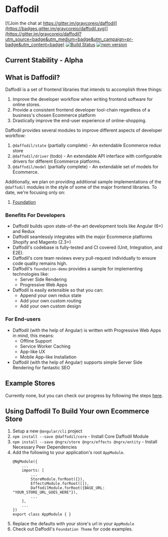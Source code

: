 # Daffodil
[![Join the chat at https://gitter.im/graycoreio/daffodil](https://badges.gitter.im/graycoreio/daffodil.svg)](https://gitter.im/graycoreio/daffodil?utm_source=badge&utm_medium=badge&utm_campaign=pr-badge&utm_content=badge)
[![Build Status](https://travis-ci.com/graycoreio/daffodil.svg?branch=master)](https://travis-ci.com/graycoreio/daffodil)
[![npm version](https://badge.fury.io/js/%40daffodil%2Fcore.svg)](https://www.npmjs.com/@daffodil/core)

## Current Stability - Alpha

## What is Daffodil?
Daffodil is a set of frontend libraries that intends to accomplish three things:
1. Improve the developer workflow when writing frontend software for online stores.
2. Provide a consistent frontend developer tool-chain regardless of a business's chosen Ecommerce platform
3. Drastically improve the end-user experience of online-shopping.

Daffodil provides several modules to improve different aspects of developer workflow:

1. `@daffodil/state` (partially complete) - An extendable Ecommerce redux store
2. `@daffodil/driver` (todo) - An extendable API interface with configurable drivers for different Ecommerce platforms.
3. `@daffodil/model` (partially complete) - An extendable set of models for Ecommerce.

Additionally, we plan on providing additional sample implementations of the `@daffodil` modules
in the style of some of the major frontend libraries. To date, we're focusing only on:
1. [Foundation](https://foundation.zurb.com/)

### Benefits For Developers

* Daffodil builds upon state-of-the-art development tools like Angular (6+) and Redux
* Daffodil seamlessly integrates with the major Ecommerce platforms Shopify and Magento (2.3+)
* Daffodil's codebase is fully-tested and CI covered (Unit, Integration, and E2E).
* Daffodil's core team reviews every pull-request individually to ensure code quality remains high.
* Daffodil's `foundation-demo` provides a sample for implementing technologies like:
   * Server Side Rendering
   * Progressive Web Apps
* Daffodil is easily extensible so that you can:
  * Append your own redux state 
  * Add your own custom routing
  * Add your own custom design

### For End-users

* Daffodil (with the help of Angular) is written with Progressive Web Apps in mind, this means:
  * Offline Support
  * Service Worker Caching
  * App-like UX
  * Mobile App-like Installation
* Daffodil (with the help of Angular) supports simple Server Side Rendering for fantastic SEO

## Example Stores
Currently none, but you can check our progress by following the steps [here](https://github.com/graycoreio/daffodil/blob/develop/docs/DEVELOPER.md#running-the-example-foundation-demo).

## Using Daffodil To Build Your own Ecommerce Store
1. Setup a new `@angular/cli` project
2. `npm install --save @daffodil/core` - Install Core Daffodil Module
3. `npm install --save @ngrx/store @ngrx/effects @ngrx/entity` - Install Necessary Peer Dependencies
4. Add the following to your application's root `AppModule`.
    ```
    @NgModule({
        ...
        imports: [
            ...
            StoreModule.forRoot({}),
            EffectsModule.forRoot([]),
            DaffodilModule.forRoot({BASE_URL: "YOUR_STORE_URL_GOES_HERE"}),
            ...
        ],
        ...
    })
    export class AppModule { }
    ```
5. Replace the defaults with your store's url in your `AppModule`
6. Check out Daffodil's `Foundation Theme` for code examples.
